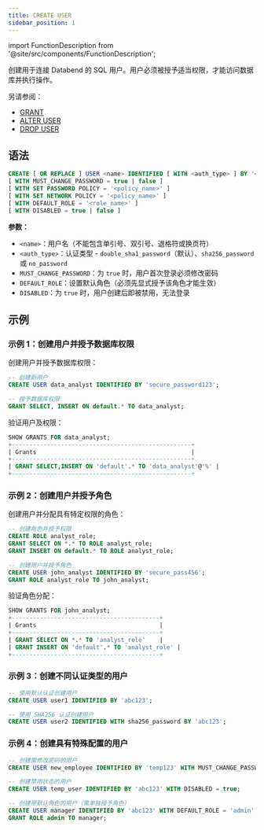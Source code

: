 ```yaml
---
title: CREATE USER
sidebar_position: 1
---
```

import FunctionDescription from '@site/src/components/FunctionDescription';

<FunctionDescription description="引入或更新于：v1.2.703"/>

创建用于连接 Databend 的 SQL 用户。用户必须被授予适当权限，才能访问数据库并执行操作。

另请参阅：
- [GRANT](10-grant.md)
- [ALTER USER](03-user-alter-user.md)
- [DROP USER](02-user-drop-user.md)

## 语法

```sql
CREATE [ OR REPLACE ] USER <name> IDENTIFIED [ WITH <auth_type> ] BY '<password>' 
[ WITH MUST_CHANGE_PASSWORD = true | false ]
[ WITH SET PASSWORD POLICY = '<policy_name>' ]
[ WITH SET NETWORK POLICY = '<policy_name>' ]
[ WITH DEFAULT_ROLE = '<role_name>' ]
[ WITH DISABLED = true | false ]
```

**参数：**
- `<name>`：用户名（不能包含单引号、双引号、退格符或换页符）
- `<auth_type>`：认证类型 - `double_sha1_password`（默认）、`sha256_password` 或 `no_password`
- `MUST_CHANGE_PASSWORD`：为 `true` 时，用户首次登录必须修改密码
- `DEFAULT_ROLE`：设置默认角色（必须先显式授予该角色才能生效）
- `DISABLED`：为 `true` 时，用户创建后即被禁用，无法登录

## 示例

### 示例 1：创建用户并授予数据库权限

创建用户并授予数据库权限：

```sql
-- 创建新用户
CREATE USER data_analyst IDENTIFIED BY 'secure_password123';

-- 授予数据库权限
GRANT SELECT, INSERT ON default.* TO data_analyst;
```

验证用户及权限：
```sql
SHOW GRANTS FOR data_analyst;
+---------------------------------------------------+
| Grants                                            |
+---------------------------------------------------+
| GRANT SELECT,INSERT ON 'default'.* TO 'data_analyst'@'%' |
+---------------------------------------------------+
```

### 示例 2：创建用户并授予角色

创建用户并分配具有特定权限的角色：

```sql
-- 创建角色并授予权限
CREATE ROLE analyst_role;
GRANT SELECT ON *.* TO ROLE analyst_role;
GRANT INSERT ON default.* TO ROLE analyst_role;

-- 创建用户并授予角色
CREATE USER john_analyst IDENTIFIED BY 'secure_pass456';
GRANT ROLE analyst_role TO john_analyst;
```

验证角色分配：
```sql
SHOW GRANTS FOR john_analyst;
+------------------------------------------+
| Grants                                   |
+------------------------------------------+
| GRANT SELECT ON *.* TO 'analyst_role'    |
| GRANT INSERT ON 'default'.* TO 'analyst_role' |
+------------------------------------------+
```

### 示例 3：创建不同认证类型的用户

```sql
-- 使用默认认证创建用户
CREATE USER user1 IDENTIFIED BY 'abc123';

-- 使用 SHA256 认证创建用户
CREATE USER user2 IDENTIFIED WITH sha256_password BY 'abc123';
```

### 示例 4：创建具有特殊配置的用户

```sql
-- 创建需修改密码的用户
CREATE USER new_employee IDENTIFIED BY 'temp123' WITH MUST_CHANGE_PASSWORD = true;

-- 创建禁用状态的用户
CREATE USER temp_user IDENTIFIED BY 'abc123' WITH DISABLED = true;

-- 创建带默认角色的用户（需单独授予角色）
CREATE USER manager IDENTIFIED BY 'abc123' WITH DEFAULT_ROLE = 'admin';
GRANT ROLE admin TO manager;
```